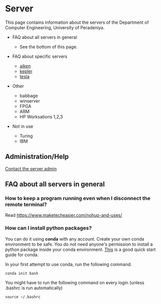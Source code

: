 # Server

This page contains information about the servers of the Department of Computer Engineering, University of Peradeniya.


* FAQ about all servers in general
	* See the bottom of this page.

* FAQ about specific servers
	* [aiken](./aiken/)
	* [kepler](./kepler/)
	* [tesla](./tesla/)

* Other
	* babbage
	* winserver
	* FPGA
	* ARM
	* HP Worksations 1,2,3


* Not in use 
	* Turing
	* IBM


## Administration/Help

[Contact the server admin](./admin/)

## FAQ about all servers in general

### How to keep a program running even when I disconnect the remote terminal?
Read https://www.maketecheasier.com/nohup-and-uses/

### How can I install python packages?

You can do it using **conda** with any account. Create your own conda environment to be safe. You do not need anyone's permission to install a python package inside your conda environment. [This](https://docs.conda.io/projects/conda/en/4.6.0/_downloads/52a95608c49671267e40c689e0bc00ca/conda-cheatsheet.pdf) is a good quick start guide for conda.
<!-- 2. **docker** with docker enabled accounts. -->

In your first attempt to use conda, run the following command.

```
conda init bash
```
You might have to run the following command on every login (unless .bashrc is run automatically)
```
source ~/.bashrc
```
